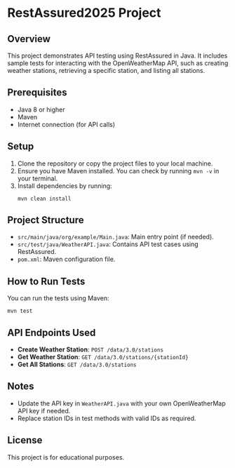 # RestAssured2025 Project

## Overview
This project demonstrates API testing using RestAssured in Java. It includes sample tests for interacting with the OpenWeatherMap API, such as creating weather stations, retrieving a specific station, and listing all stations.

## Prerequisites
- Java 8 or higher
- Maven
- Internet connection (for API calls)

## Setup
1. Clone the repository or copy the project files to your local machine.
2. Ensure you have Maven installed. You can check by running `mvn -v` in your terminal.
3. Install dependencies by running:
   ```
   mvn clean install
   ```

## Project Structure
- `src/main/java/org/example/Main.java`: Main entry point (if needed).
- `src/test/java/WeatherAPI.java`: Contains API test cases using RestAssured.
- `pom.xml`: Maven configuration file.

## How to Run Tests
You can run the tests using Maven:
```
mvn test
```

## API Endpoints Used
- **Create Weather Station**: `POST /data/3.0/stations`
- **Get Weather Station**: `GET /data/3.0/stations/{stationId}`
- **Get All Stations**: `GET /data/3.0/stations`

## Notes
- Update the API key in `WeatherAPI.java` with your own OpenWeatherMap API key if needed.
- Replace station IDs in test methods with valid IDs as required.

## License
This project is for educational purposes.

